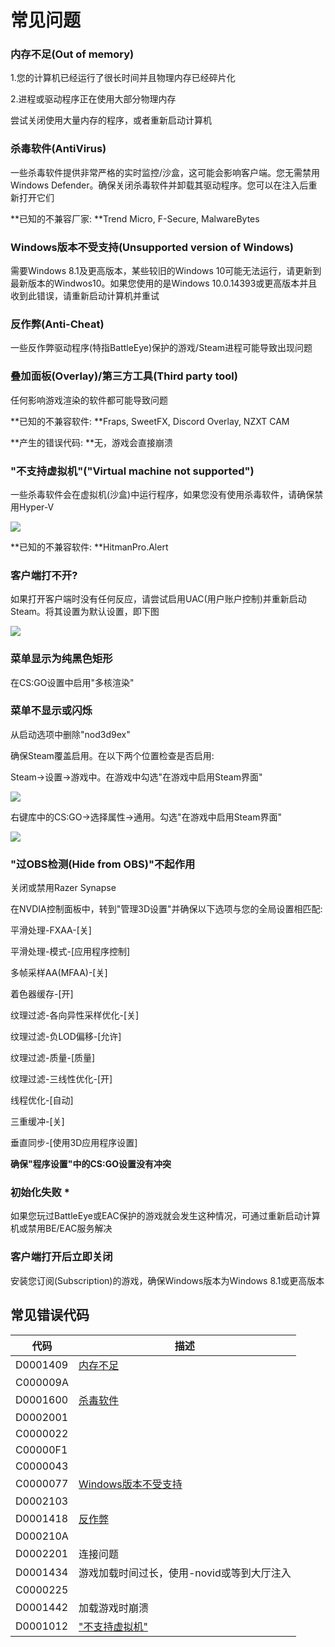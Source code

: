 # 常见问题

### 内存不足(Out of memory)

1.您的计算机已经运行了很长时间并且物理内存已经碎片化

2.进程或驱动程序正在使用大部分物理内存

尝试关闭使用大量内存的程序，或者重新启动计算机

### 杀毒软件(AntiVirus)

一些杀毒软件提供非常严格的实时监控/沙盒，这可能会影响客户端。您无需禁用Windows Defender。确保关闭杀毒软件并卸载其驱动程序。您可以在注入后重新打开它们

**已知的不兼容厂家: **Trend Micro, F-Secure, MalwareBytes

### Windows版本不受支持(Unsupported version of Windows)

需要Windows 8.1及更高版本，某些较旧的Windows 10可能无法运行，请更新到最新版本的Windwos10。如果您使用的是Windows 10.0.14393或更高版本并且收到此错误，请重新启动计算机并重试

### 反作弊(Anti-Cheat)

一些反作弊驱动程序(特指BattleEye)保护的游戏/Steam进程可能导致出现问题

### 叠加面板(Overlay)/第三方工具(Third party tool)

任何影响游戏渲染的软件都可能导致问题

**已知的不兼容软件: **Fraps, SweetFX, Discord Overlay, NZXT CAM

**产生的错误代码: **无，游戏会直接崩溃

### "不支持虚拟机"("Virtual machine not supported")

一些杀毒软件会在虚拟机(沙盒)中运行程序，如果您没有使用杀毒软件，请确保禁用Hyper-V

![](<../.gitbook/assets/image (4).png>)

**已知的不兼容软件: **HitmanPro.Alert

### 客户端打不开?

如果打开客户端时没有任何反应，请尝试启用UAC(用户账户控制)并重新启动Steam。将其设置为默认设置，即下图

![](<../.gitbook/assets/image (7).png>)

### 菜单显示为纯黑色矩形

在CS:GO设置中启用"多核渲染"

### 菜单不显示或闪烁

从启动选项中删除"nod3d9ex"

确保Steam覆盖启用。在以下两个位置检查是否启用:

Steam->设置->游戏中。在游戏中勾选"在游戏中启用Steam界面"

![](../.gitbook/assets/image.png)

右键库中的CS:GO->选择属性->通用。勾选"在游戏中启用Steam界面"

![](<../.gitbook/assets/image (3).png>)

### "过OBS检测(Hide from OBS)"不起作用

关闭或禁用Razer Synapse

在NVDIA控制面板中，转到"管理3D设置"并确保以下选项与您的全局设置相匹配:

平滑处理-FXAA-\[关]

平滑处理-模式-\[应用程序控制]

多帧采样AA(MFAA)-\[关]

着色器缓存-\[开]

纹理过滤-各向异性采样优化-\[关]

纹理过滤-负LOD偏移-\[允许]

纹理过滤-质量-\[质量]

纹理过滤-三线性优化-\[开]

线程优化-\[自动]

三重缓冲-\[关]

垂直同步-\[使用3D应用程序设置]

**确保"程序设置"中的CS:GO设置没有冲突**

### **初始化失败 \***

如果您玩过BattleEye或EAC保护的游戏就会发生这种情况，可通过重新启动计算机或禁用BE/EAC服务解决

### 客户端打开后立即关闭

安装您订阅(Subscription)的游戏，确保Windows版本为Windows 8.1或更高版本

## 常见错误代码

| 代码       | 描述                                                                                                   |
| -------- | ---------------------------------------------------------------------------------------------------- |
| D0001409 | [内存不足](chang-jian-wen-ti.md#nei-cun-bu-zu-out-of-memory)                                             |
| C000009A |                                                                                                      |
| D0001600 | [杀毒软件](chang-jian-wen-ti.md#sha-du-ruan-jian-antivirus)                                              |
| D0002001 |                                                                                                      |
| C0000022 |                                                                                                      |
| C00000F1 |                                                                                                      |
| C0000043 |                                                                                                      |
| C0000077 | [Windows版本不受支持](chang-jian-wen-ti.md#windows-ban-ben-bu-shou-zhi-chi-unsupported-version-of-windows) |
| D0002103 |                                                                                                      |
| D0001418 | [反作弊](chang-jian-wen-ti.md#fan-zuo-bi-anticheat)                                                     |
| D000210A |                                                                                                      |
| D0002201 | 连接问题                                                                                                 |
| D0001434 | 游戏加载时间过长，使用-novid或等到大厅注入                                                                             |
| C0000225 |                                                                                                      |
| D0001442 | 加载游戏时崩溃                                                                                              |
| D0001012 | ["不支持虚拟机"](chang-jian-wen-ti.md#bu-zhi-chi-xu-ni-ji-virtual-machine-not-supported)                   |
